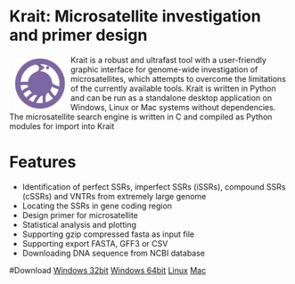 # Krait: Microsatellite investigation and primer design

<img src="icons/logo.png" align="left" hspace="10" vspace="6" width="90" height="90">
Krait is a robust and ultrafast tool with a user-friendly graphic interface for genome-wide investigation of microsatellites, which attempts to overcome the limitations of the currently available tools. Krait is written in Python and can be run as a standalone desktop application on Windows, Linux or Mac systems without dependencies. The microsatellite search engine is written in C and compiled as Python modules for import into Krait

# Features
* Identification of perfect SSRs, imperfect SSRs (iSSRs), compound SSRs (cSSRs) and VNTRs from extremely large genome
* Locating the SSRs in gene coding region
* Design primer for microsatellite
* Statistical analysis and plotting
* Supporting gzip compressed fasta as input file
* Supporting export FASTA, GFF3 or CSV
* Downloading DNA sequence from NCBI database

#Download
<a href="">Windows 32bit</a>
<a href="">Windows 64bit</a>
<a href="">Linux</a>
<a href="">Mac</a>
